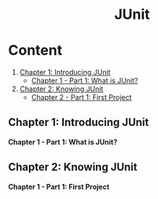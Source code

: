 <h1 align="center"> JUnit </h1>

# Content

1. [Chapter 1: Introducing JUnit](#chapter1)
    - [Chapter 1 - Part 1: What is JUnit?](#chapter1part1)
2. [Chapter 2: Knowing JUnit](#chapter2)
    - [Chapter 2 - Part 1: First Project](#chapter2part1)

## <a name="chapter1"></a>Chapter 1: Introducing JUnit
  
#### <a name="chapter1part1"></a>Chapter 1 - Part 1: What is JUnit?

## <a name="chapter2"></a>Chapter 2: Knowing JUnit
  
#### <a name="chapter2part1"></a>Chapter 1 - Part 1: First Project
